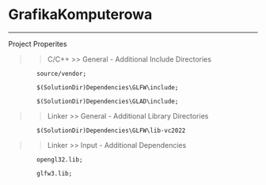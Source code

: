 # GrafikaKomputerowa
________________________________________________________________________________________________________
Project Properites
>> C/C++
    >> General
        - Additional Include Directories
        
            source/vendor;
            
            $(SolutionDir)Dependencies\GLFW\include;
            
            $(SolutionDir)Dependencies\GLAD\include;

>> Linker
    >> General
        - Additional Library Directories
        
            $(SolutionDir)Dependencies\GLFW\lib-vc2022
            
   
>> Linker
    >> Input
        - Additional Dependencies
        
            opengl32.lib;
            
            glfw3.lib;
